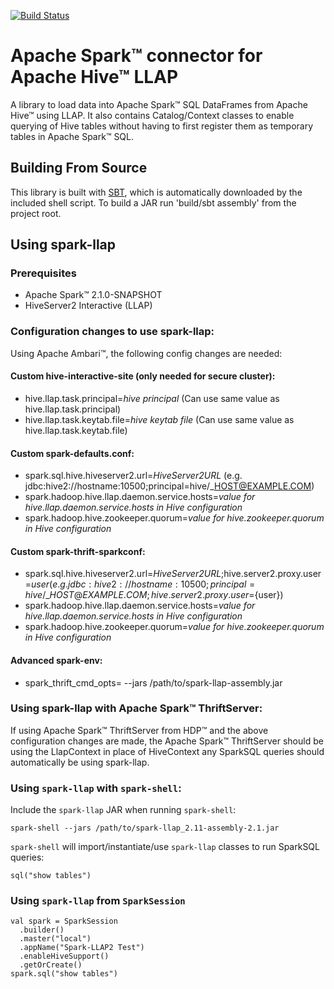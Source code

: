 [![Build Status](https://travis-ci.org/hortonworks-spark/spark-llap.svg?branch=branch-2.0)](https://travis-ci.org/hortonworks-spark/spark-llap)

# Apache Spark&trade; connector for Apache Hive&trade; LLAP

A library to load data into Apache Spark&trade; SQL DataFrames from Apache Hive&trade; using LLAP. It also contains Catalog/Context classes to enable querying of Hive tables without having to first register them as temporary tables in Apache Spark&trade; SQL.

## Building From Source
This library is built with [SBT](http://www.scala-sbt.org/0.13/docs/Command-Line-Reference.html), which is
automatically downloaded by the included shell script.
To build a JAR run 'build/sbt assembly' from the project root.


## Using spark-llap

### Prerequisites
- Apache Spark&trade; 2.1.0-SNAPSHOT
- HiveServer2 Interactive (LLAP)


### Configuration changes to use spark-llap:
Using Apache Ambari&trade;, the following config changes are needed:

#### Custom hive-interactive-site (only needed for secure cluster):
  - hive.llap.task.principal=*hive principal*  (Can use same value as hive.llap.task.principal)
  - hive.llap.task.keytab.file=*hive keytab file* (Can use same value as hive.llap.task.keytab.file)

#### Custom spark-defaults.conf:
  - spark.sql.hive.hiveserver2.url=*HiveServer2URL* (e.g. jdbc:hive2://hostname:10500;principal=hive/\_HOST@EXAMPLE.COM)
  - spark.hadoop.hive.llap.daemon.service.hosts=*value for hive.llap.daemon.service.hosts in Hive configuration*
  - spark.hadoop.hive.zookeeper.quorum=*value for hive.zookeeper.quorum in Hive configuration*

#### Custom spark-thrift-sparkconf:
  - spark.sql.hive.hiveserver2.url=*HiveServer2URL*;hive.server2.proxy.user=${user} (e.g. jdbc:hive2://hostname:10500;principal=hive/\_HOST@EXAMPLE.COM;hive.server2.proxy.user=${user})
  - spark.hadoop.hive.llap.daemon.service.hosts=*value for hive.llap.daemon.service.hosts in Hive configuration*
  - spark.hadoop.hive.zookeeper.quorum=*value for hive.zookeeper.quorum in Hive configuration*

#### Advanced spark-env:
- spark\_thrift\_cmd\_opts= --jars /path/to/spark-llap-assembly.jar


### Using spark-llap with Apache Spark&trade; ThriftServer:
If using Apache Spark&trade; ThriftServer from HDP&trade; and the above configuration changes are made, the Apache Spark&trade; ThriftServer should be using the LlapContext in place of HiveContext any SparkSQL queries should automatically be using spark-llap.


### Using `spark-llap` with `spark-shell`:

Include the `spark-llap` JAR when running `spark-shell`:

    spark-shell --jars /path/to/spark-llap_2.11-assembly-2.1.jar

`spark-shell` will import/instantiate/use `spark-llap` classes to run SparkSQL queries:

    sql("show tables")

### Using `spark-llap` from `SparkSession`

    val spark = SparkSession
      .builder()
      .master("local")
      .appName("Spark-LLAP2 Test")
      .enableHiveSupport()
      .getOrCreate()
    spark.sql("show tables")

